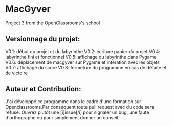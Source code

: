 # MacGyver
Project 3 from the OpenClassrooms's school

## Versionnage du projet:

V0.1: début du projet et du labyrinthe
V0.2: écriture papier du projet
V0.4: labyrinthe fini et fonctionnel
V0.5: affichage du labyrinthe dans Pygame
V0.6: déplacement de macgyver sur Pygame et intération avec les objets
V0.7: affichage du score
V0.8: fermeture du programme en cas de défaite et de victoire

## Auteur et Contribution:

J'ai développé ce programme dans le cadre d'une formation sur Openclassrooms.Par conséquent toute pull request avec du code sera refusé.
Ouvrez plutôt une [i]issue[/i] pour signaler un bug, une faute d'orthographe ou pour simplement donner un conseil.


